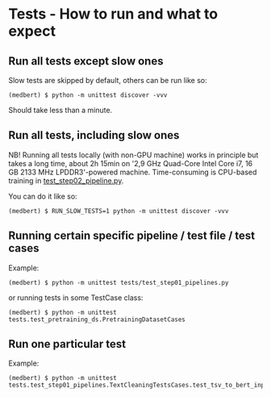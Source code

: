 # Tests - How to run and what to expect

## Run all tests except slow ones

Slow tests are skipped by default, others can be run like so:

```
(medbert) $ python -m unittest discover -vvv
```

Should take less than a minute.


## Run all tests, including slow ones

NB! Running all tests locally (with non-GPU machine) works in principle but takes a long time, 
    about 2h 15min on '2,9 GHz Quad-Core Intel Core i7, 16 GB 2133 MHz LPDDR3'-powered machine.
    Time-consuming is CPU-based training in [test_step02_pipeline.py](test_step02_pipeline.py).

You can do it like so:

```
(medbert) $ RUN_SLOW_TESTS=1 python -m unittest discover -vvv
```


## Running certain specific pipeline / test file / test cases

Example:

```
(medbert) $ python -m unittest tests/test_step01_pipelines.py
```

or running tests in some TestCase class:

```
(medbert) $ python -m unittest tests.test_pretraining_ds.PretrainingDatasetCases
```


## Run one particular test

Example:

```
(medbert) $ python -m unittest tests.test_step01_pipelines.TextCleaningTestsCases.test_tsv_to_bert_input_pipeline_clean_par
```

